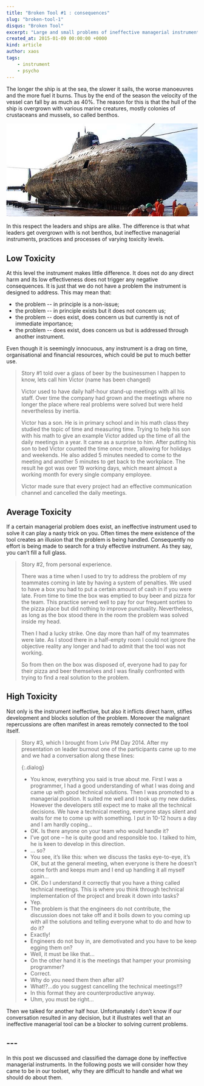 ```yaml
---
title: "Broken Tool #1 : consequences"
slug: "broken-tool-1"
disqus: "Broken Tool"
excerpt: "Large and small problems of ineffective managerial instruments"
created_at: 2015-01-09 00:00:00 +0000
kind: article
author: xaos
tags:
    - instrument
    - psycho
---
```


The longer the ship is at the sea, the slower it sails, the worse manoeuvres and the more fuel it burns.  Thus by the end of the season the velocity of the vessel can fall by as much as 40%.  The reason for this is that the hull of the ship is overgrown with various marine creatures, mostly colonies of crustaceans and mussels, so called benthos.  

![Submarine overgrown with marine creatures](/assets/img/SubmarineBioFouled.jpg)

In this respect the leaders and ships are alike.  The difference is that what leaders get overgrown with is not benthos, but ineffective managerial instruments, practices and processes of varying toxicity levels.

Low Toxicity 
------------

At this level the instrument makes little difference.  It does not do any direct harm and its low effectiveness does not trigger any negative consequences.  It is just that we do not have a problem the instrument is designed to address.  This may mean that:

- the problem -- in principle is a non-issue;
- the problem -- in principle exists but it does not concern us;
- the problem -- does exist, does concern us but currently is not of immediate importance;
- the problem -- does exist, does concern us but is addressed through another instrument.

Even though it is seemingly innocuous, any instrument is a drag on time, organisational and financial resources, which could be put to much better use.

> Story #1 told over a glass of beer by the businessmen I happen to know, lets call him Victor (name has been changed)
>
> Victor used to have daily half-hour stand-up meetings with all his staff. Over time the company had grown and the meetings where no longer the place where real problems were solved but were held nevertheless by inertia.   
>
> Victor has a son. He is in primary school and in his math class they studied the topic of time and measuring time.  Trying to help his son with his math to give an example Victor added up the time of all the daily meetings in a year.  It came as a surprise to him.  After putting his son to bed Victor counted the time once more, allowing for holidays and weekends.  He also added 5 minutes needed to come to the meeting and another 5 minutes to get back to the workplace.  The result he got was over 19 working days, which meant almost a working month for every single company employee.
>
> Victor made sure that every project had an effective communication channel and cancelled the daily meetings.  

Average Toxicity 
----------------

If a certain managerial problem does exist, an ineffective instrument used to solve it can play a nasty trick on you.  Often times the mere existence of the tool creates an illusion that the problem is being handled.  Consequently no effort is being made to search for a truly effective instrument.  As they say, you can’t fill a full glass.

> Story #2, from personal experience.
>
> There was a time when I used to try to address the problem of my teammates coming in late by having a system of penalties.  We used to have a box you had to put a certain amount of cash in if you were late.  From time to time the box was emptied to buy beer and pizza for the team.  This practice served well to pay for our frequent sorties to the pizza place but did nothing to improve punctuality.  Nevertheless, as long as the box stood there in the room the problem was solved inside my head.  
>
> Then I had a lucky strike.  One day more than half of my teammates were late.  As I stood there in a half-empty room I could not ignore the objective reality any longer and had to admit that the tool was not working.  
>
> So from then on the box was disposed of, everyone had to pay for their pizza and beer themselves and I was finally confronted with trying to find a real solution to the problem.

High Toxicity 
-------------

Not only is the instrument ineffective, but also it inflicts direct harm, stifles development and blocks solution of the problem.  Moreover the malignant repercussions are often manifest in areas remotely connected to the tool itself.   

> Story #3, which I brought from Lviv PM Day 2014.  After my presentation on leader burnout one of the participants came up to me and we had a conversation along these lines: 
> 
> {:.dialog}
> - You know, everything you said is true about me.  First I was a programmer, I had a good understanding of what I was doing and came up with good technical solutions.  Then I was promoted to a managerial position.  It suited me well and I took up my new duties.  However the developers still expect me to make all the technical decisions.  We have a technical meeting, everyone stays silent and waits for me to come up with something.  I put in 10-12 hours a day and I am hardly coping… 
> - OK.  Is there anyone on your team who would handle it?
> - I’ve got one – he is quite good and responsible too.  I talked to him, he is keen to develop in this direction.  
> - ... so?
> - You see, it’s like this: when we discuss the tasks eye-to-eye, it’s OK, but at the general meeting, when everyone is there he doesn’t come forth and keeps mum and I end up handling it all myself again…
> - OK. Do I understand it correctly that you have a thing called technical meetings.  This is where you think through technical implementation of the project and break it down into tasks?
> - Yep.
> - The problem is that the engineers do not contribute, the discussion does not take off and it boils down to you coming up with all the solutions and telling everyone what to do and how to do it?
> - Exactly!
> - Engineers do not buy in, are demotivated and you have to be keep egging them on?
> - Well, it must be like that…
> - On the other hand it is the meetings that hamper your promising programmer?
> - Correct.
> - Why do you need them then after all?
> - What!?...do you suggest cancelling the technical meetings!!?
> - In this format they are counterproductive anyway.
> - Uhm, you must be right...

Then we talked for another half hour.  Unfortunately I don’t know if our conversation resulted in any decision, but it illustrates well that an ineffective managerial tool can be a blocker to solving current problems.  

## ---

In this post we discussed and classified the damage done by ineffective managerial instruments.  In the following posts we will consider how they came to be in our toolset, why they are difficult to handle and what we should do about them.  
